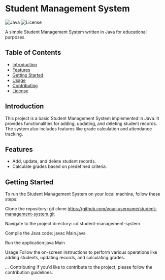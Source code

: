 # Student Management System

![Java](https://img.shields.io/badge/Java-%3E%3D8-brightgreen.svg)
![License](https://img.shields.io/badge/License-MIT-blue.svg)

A simple Student Management System written in Java for educational purposes.

## Table of Contents

- [Introduction](#introduction)
- [Features](#features)
- [Getting Started](#getting-started)
- [Usage](#usage)
- [Contributing](#contributing)
- [License](#license)

## Introduction

This project is a basic Student Management System implemented in Java. It provides functionalities for adding, updating, and deleting student records. The system also includes features like grade calculation and attendance tracking.

## Features

- Add, update, and delete student records.
- Calculate grades based on predefined criteria.

## Getting Started

To run the Student Management System on your local machine, follow these steps:

Clone the repository:   git clone https://github.com/your-username/student-management-system.git

Navigate to the project directory: cd student-management-system

Compile the Java code: javac Main.java

Run the application:java Main

Usage
Follow the on-screen instructions to perform various operations like adding students, updating records, and calculating grades.

...
Contributing
If you'd like to contribute to the project, please follow the contribution guidelines.
